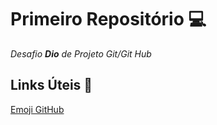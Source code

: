 # Primeiro Repositório :computer:

*Desafio **Dio** de Projeto Git/Git Hub*

## Links Úteis :link:

[Emoji GitHub](https://www.webfx.com/tools/emoji-cheat-sheet/)

